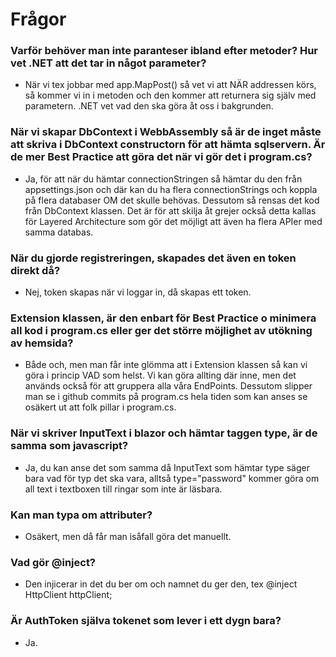 # Frågor

### Varför behöver man inte paranteser ibland efter metoder? Hur vet .NET att det tar in något parameter?

- När vi tex jobbar med app.MapPost() så vet vi att NÄR addressen körs, så kommer vi in i metoden och den kommer att returnera sig själv med parametern. .NET vet vad den ska göra åt oss i bakgrunden.

### När vi skapar DbContext i WebbAssembly så är de inget måste att skriva i DbContext constructorn för att hämta sqlservern. Är de mer Best Practice att göra det när vi gör det i program.cs?

- Ja, för att när du hämtar connectionStringen så hämtar du den från appsettings.json och där kan du ha flera connectionStrings och koppla på flera databaser OM det skulle behövas. Dessutom så rensas det kod från DbContext klassen. Det är för att skilja åt grejer också detta kallas för Layered Architecture som gör det möjligt att även ha flera APIer med samma databas.

### När du gjorde registreringen, skapades det även en token direkt då?

- Nej, token skapas när vi loggar in, då skapas ett token.

### Extension klassen, är den enbart för Best Practice o minimera all kod i program.cs eller ger det större möjlighet av utökning av hemsida?

- Både och, men man får inte glömma att i Extension klassen så kan vi göra i princip VAD som helst. Vi kan göra allting där inne, men det används också för att gruppera alla våra EndPoints. Dessutom slipper man se i github commits på program.cs hela tiden som kan anses se osäkert ut att folk pillar i program.cs.

### När vi skriver InputText i blazor och hämtar taggen type, är de samma som javascript?

- Ja, du kan anse det som samma då InputText som hämtar type säger bara vad för typ det ska vara, alltså type="password" kommer göra om all text i textboxen till ringar som inte är läsbara.

### Kan man typa om attributer?

- Osäkert, men då får man isåfall göra det manuellt.

### Vad gör @inject?

- Den injicerar in det du ber om och namnet du ger den, tex @inject HttpClient httpClient;

### Är AuthToken själva tokenet som lever i ett dygn bara?

- Ja.
